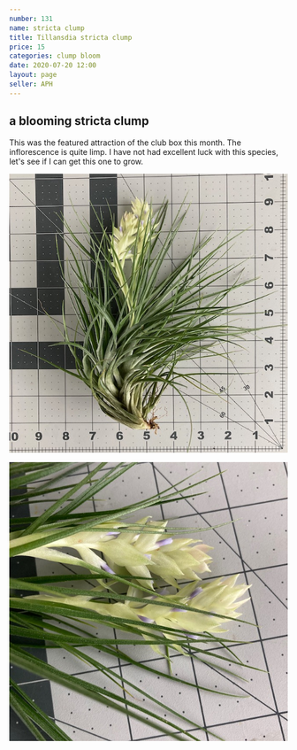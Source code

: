 ```yaml
---
number: 131
name: stricta clump
title: Tillansdia stricta clump
price: 15
categories: clump bloom
date: 2020-07-20 12:00
layout: page
seller: APH
---
```

## a blooming stricta clump

This was the featured attraction of the club box this month. The inflorescence is quite limp. I have not had excellent luck with this species, let's see if I can get this one to grow.

!["Tillandsia stricta clump"](/i/IMG_0390.jpeg "Tillandsia stricta clump")

!["Tillandsia stricta clump"](/i/IMG_0391.jpeg "Tillandsia stricta clump")

